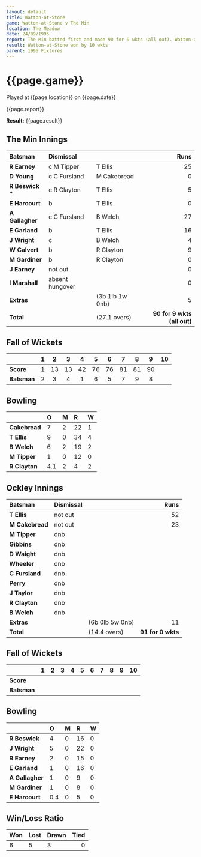 ```yaml
---
layout: default
title: Watton-at-Stone
game: Watton-at-Stone v The Min
location: The Meadow
date: 24/09/1995
report: The Min batted first and made 90 for 9 wkts (all out). Watton-at-Stone replied with 91 for 0 wkts
result: Watton-at-Stone won by 10 wkts
parent: 1995 Fixtures
---
```


# {{page.game}}

Played at {{page.location}} on {{page.date}}

{{page.report}}

**Result:** {{page.result}}

## The Min Innings

| Batsman | Dismissal |  | Runs |
|:---|:---|---|---:|
| **R Earney** | c M Tipper | T Ellis | 25 |
| **D Young** | c C Fursland | M Cakebread | 0 |
| **R Beswick &#42;** | c R Clayton | T Ellis | 5 |
| **E Harcourt** | b | T Ellis | 0 |
| **A Gallagher** | c C Fursland | B Welch | 27 |
| **E Garland** | b | T Ellis | 16 |
| **J Wright** | c | B Welch | 4 |
| **W Calvert** | b | R Clayton | 9 |
| **M Gardiner** | b | R Clayton | 0 |
| **J Earney** | not out |  | 0 |
| **I Marshall** | absent hungover |  | 0 |
| **Extras** | | (3b 1lb 1w 0nb) | 5 |
| **Total** | | (27.1 overs) | **90 for 9 wkts (all out)** |

## Fall of Wickets

| | 1 | 2 | 3 | 4 | 5 | 6 | 7 | 8 | 9 | 10 |
|---|:---:|:---:|:---:|:---:|:---:|:---:|:---:|:---:|:---:|:---:|
| **Score** | 1 | 13 | 13 | 42 | 76 | 76 | 81 | 81 | 90 |  |
| **Batsman** | 2 | 3 | 4 | 1 | 6 | 5 | 7 | 9 | 8 |  |

## Bowling

| | O | M | R | W |
|---|:---|:---|:---|:---|
| **Cakebread** | 7 | 2 | 22 | 1 |
| **T Ellis** | 9 | 0 | 34 | 4 |
| **B Welch** | 6 | 2 | 19 | 2 |
| **M Tipper** | 1 | 0 | 12 | 0 |
| **R Clayton** | 4.1 | 2 | 4 | 2 |

## Ockley Innings

| Batsman | Dismissal |  | Runs |
|:---|:---|---|---:|
| **T Ellis** | not out |  | 52 |
| **M Cakebread** | not out |  | 23 |
| **M Tipper** | dnb |  |  |
| **Gibbins** | dnb |  |  |
| **D Waight** | dnb |  |  |
| **Wheeler** | dnb |  |  |
| **C Fursland** | dnb |  |  |
| **Perry** | dnb |  |  |
| **J Taylor** | dnb |  |  |
| **R Clayton** | dnb |  |  |
| **B Welch** | dnb |  |  |
| **Extras** | | (6b 0lb 5w 0nb) | 11 |
| **Total** | | (14.4 overs) | **91 for 0 wkts** |

## Fall of Wickets

| | 1 | 2 | 3 | 4 | 5 | 6 | 7 | 8 | 9 | 10 |
|---|:---:|:---:|:---:|:---:|:---:|:---:|:---:|:---:|:---:|:---:|
| **Score** |  |  |  |  |  |  |  |  |  |  |
| **Batsman** |  |  |  |  |  |  |  |  |  |  |

## Bowling

| | O | M | R | W |
|---|:---|:---|:---|:---|
| **R Beswick** | 4 | 0 | 16 | 0 |
| **J Wright** | 5 | 0 | 22 | 0 |
| **R Earney** | 2 | 0 | 15 | 0 |
| **E Garland** | 1 | 0 | 16 | 0 |
| **A Gallagher** | 1 | 0 | 9 | 0 |
| **M Gardiner** | 1 | 0 | 8 | 0 |
| **E Harcourt** | 0.4 | 0 | 5 | 0 |

## Win/Loss Ratio

| Won | Lost | Drawn | Tied |
|:---|:---|:---|---:|
| 6 | 5 | 3 | 0 |